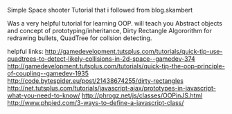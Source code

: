 Simple Space shooter Tutorial that i followed from blog.skambert


Was a very helpful tutorial for learning OOP. will teach you Abstract objects and concept of prototyping/inheritance,
Dirty Rectangle Algororithm for redrawing bullets, QuadTree for collsion detecting.



helpful links:
http://gamedevelopment.tutsplus.com/tutorials/quick-tip-use-quadtrees-to-detect-likely-collisions-in-2d-space--gamedev-374
http://gamedevelopment.tutsplus.com/tutorials/quick-tip-the-oop-principle-of-coupling--gamedev-1935
http://code.bytespider.eu/post/21438674255/dirty-rectangles
http://net.tutsplus.com/tutorials/javascript-ajax/prototypes-in-javascript-what-you-need-to-know/
http://phrogz.net/js/classes/OOPinJS.html
http://www.phpied.com/3-ways-to-define-a-javascript-class/
